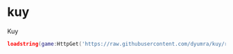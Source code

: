 # kuy
Kuy
```lua
loadstring(game:HttpGet('https://raw.githubusercontent.com/dyumra/kuy/refs/heads/main/All.lua'))()
```
